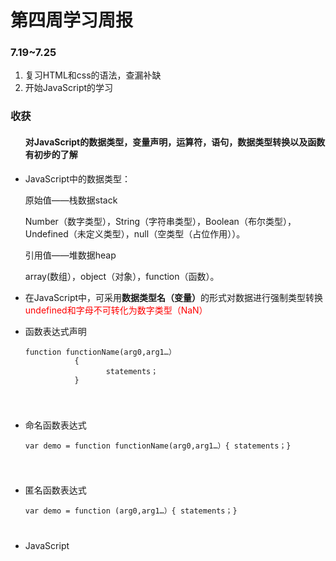<h1>第四周学习周报</h1>
<h3>7.19~7.25</h3>
<ol>
<li>复习HTML和css的语法，查漏补缺</li>
<li>开始JavaScript的学习</li>
</ol>
<h3>收获</h3>
<ul>
  <h4>对JavaScript的数据类型，变量声明，运算符，语句，数据类型转换以及函数有初步的了解</h4>
    <li>
      <p>JavaScript中的数据类型：
      <p>原始值——栈数据stack</p>
    Number（数字类型），String（字符串类型），Boolean（布尔类型），Undefined（未定义类型），null（空类型（占位作用））。
    <p>引用值——堆数据heap</p>
    array(数组），object（对象），function（函数）。</p></li>
    <li><p>在JavaScript中，可采用<strong>数据类型名（变量）</strong>的形式对数据进行强制类型转换<span style="color:red;">undefined和字母不可转化为数字类型（NaN）<span></li>
      <li><p>函数表达式声明</p>
     <code><pre>function functionName(arg0,arg1…）
           {
                  statements；
           }</pre>
        </code></li>
      <li><p>命名函数表达式</p>
     <code><pre>var demo = function functionName(arg0,arg1…）{ statements；}</pre>
        </code></li>
      <li><p>匿名函数表达式</p>
     <code><pre>var demo = function (arg0,arg1…）{ statements；}</pre>
        </code></li>
      <li>JavaScript
 </ul>    

